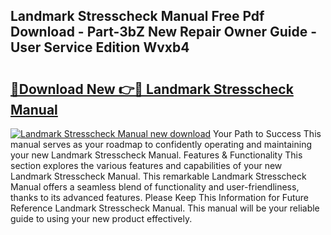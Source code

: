 ## Landmark Stresscheck Manual Free Pdf Download - Part-3bZ New Repair Owner Guide - User Service Edition Wvxb4

# <h2><a href="http://bc62061.oget.top/?id=Landmark+Stresscheck+Manual">🔗Download New 👉🔴 Landmark Stresscheck Manual</a></h2>

[![Landmark Stresscheck Manual new download](https://i.imgur.com/5g1atiW.png)](http://bc62061.oget.top/?id=Landmark+Stresscheck+Manual)
Your Path to Success This manual serves as your roadmap to confidently operating and maintaining your new Landmark Stresscheck Manual. Features & Functionality This section explores the various features and capabilities of your new Landmark Stresscheck Manual. This remarkable Landmark Stresscheck Manual offers a seamless blend of functionality and user-friendliness, thanks to its advanced features. Please Keep This Information for Future Reference Landmark Stresscheck Manual. This manual will be your reliable guide to using your new product effectively.

